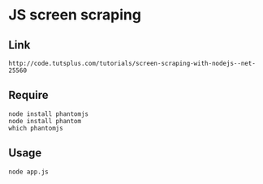 # JS screen scraping

## Link

	http://code.tutsplus.com/tutorials/screen-scraping-with-nodejs--net-25560

## Require

	node install phantomjs
	node install phantom
	which phantomjs

## Usage

    node app.js